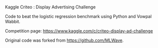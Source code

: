 Kaggle Criteo : Display Advertising Challenge

Code to beat the logistic regression benchmark using Python and Vowpal Wabbit.

Competition page: https://www.kaggle.com/c/criteo-display-ad-challenge

Original code was forked from https://github.com/MLWave.


